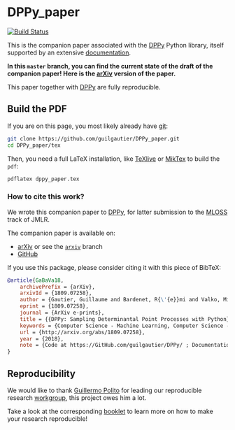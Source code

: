 # DPPy_paper

[![Build Status](https://travis-ci.org/guilgautier/DPPy_paper.svg?branch=arXiv-v1)](https://travis-ci.org/guilgautier/DPPy_paper)

This is the companion paper associated with the [DPPy](https://github.com/guilgautier/DPPy) Python library, itself supported by an extensive [documentation](https://dppy.readthedocs.io/en/latest/).

**In this `master` branch, you can find the current state of the draft of the companion paper!
Here is the [arXiv](http://arxiv.org/abs/1809.07258) version of the paper.**

This paper together with [DPPy](https://github.com/guilgautier/DPPy) are fully reproducible.

## Build the PDF

If you are on this page, you most likely already have [git](https://git-scm.com/):
```bash
git clone https://github.com/guilgautier/DPPy_paper.git
cd DPPy_paper/tex
```

Then, you need a full LaTeX installation, like [TeXlive](https://www.tug.org/texlive/) or [MikTex](https://miktex.org/) to build the `pdf`:
```bash
pdflatex dppy_paper.tex
```

### How to cite this work?

We wrote this companion paper to [DPPy](https://github.com/guilgautier/DPPy), for latter submission to the [MLOSS](http://www.jmlr.org/mloss/) track of JMLR.

The companion paper is available on:
- [arXiv](http://arxiv.org/abs/1809.07258) or see the [`arxiv`](https://github.com/guilgautier/DPPy_paper/tree/arxiv) branch
- [GitHub](https://github.com/guilgautier/DPPy_paper)

If you use this package, please consider citing it with this piece of BibTeX:

```bibtex
@article{GaBaVa18,
    archivePrefix = {arXiv},
    arxivId = {1809.07258},
    author = {Gautier, Guillaume and Bardenet, R{\'{e}}mi and Valko, Michal},
    eprint = {1809.07258},
    journal = {ArXiv e-prints},
    title = {{DPPy: Sampling Determinantal Point Processes with Python}},
    keywords = {Computer Science - Machine Learning, Computer Science - Mathematical Software, Statistics - Machine Learning},
    url = {http://arxiv.org/abs/1809.07258},
    year = {2018},
    note = {Code at https://GitHub.com/guilgautier/DPPy/ ; Documentation at http://DPPy.ReadTheDocs.io/}
}
```

## Reproducibility

We would like to thank [Guillermo Polito](https://guillep.github.io/) for leading our reproducible research [workgroup](https://github.com/CRIStAL-PADR/reproducible-research-SE-notes), this project owes him a lot.

Take a look at the corresponding [booklet](https://github.com/CRIStAL-PADR/reproducible-research-SE-notes) to learn more on how to make your research reproducible!
